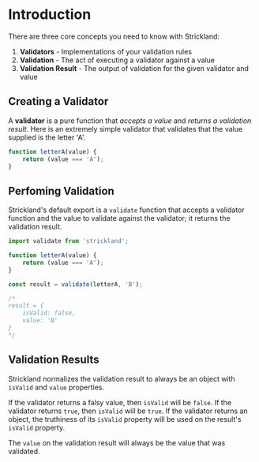 # Introduction

There are three core concepts you need to know with Strickland:

1. **Validators** - Implementations of your validation rules
2. **Validation** - The act of executing a validator against a value
3. **Validation Result** - The output of validation for the given validator and value

## Creating a Validator

A **validator** is a pure function that *accepts a value* and *returns a validation result*. Here is an extremely simple validator that validates that the value supplied is the letter 'A'.

``` jsx
function letterA(value) {
    return (value === 'A');
}
```

## Perfoming Validation

Strickland's default export is a `validate` function that accepts a validator function and the value to validate against the validator; it returns the validation result.

``` jsx
import validate from 'strickland';

function letterA(value) {
    return (value === 'A');
}

const result = validate(letterA, 'B');

/*
result = {
    isValid: false,
    value: 'B'
}
*/
```

## Validation Results

Strickland normalizes the validation result to always be an object with `isValid` and `value` properties.

If the validator returns a falsy value, then `isValid` will be `false`. If the validator returns `true`, then `isValid` will be `true`. If the validator returns an object, the truthiness of its `isValid` property will be used on the result's `isValid` property.

The `value` on the validation result will always be the value that was validated.
